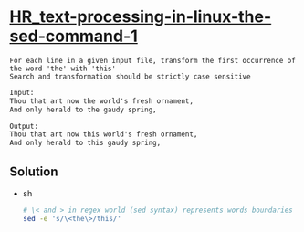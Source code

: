# [HR_text-processing-in-linux-the-sed-command-1](https://www.hackerrank.com/challenges/text-processing-in-linux-the-sed-command-1)

```en
For each line in a given input file, transform the first occurrence of the word 'the' with 'this'
Search and transformation should be strictly case sensitive
```

```txt
Input: 
Thou that art now the world's fresh ornament,
And only herald to the gaudy spring,

Output:
Thou that art now this world's fresh ornament,
And only herald to this gaudy spring,
```

## Solution

* sh

  ```sh
  # \< and > in regex world (sed syntax) represents words boundaries
  sed -e 's/\<the\>/this/'
  ```
